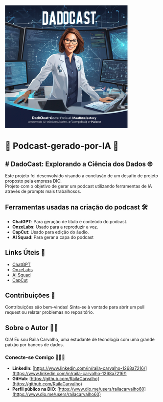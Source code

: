 <img src="https://github.com/RailaCarvalho/Podcast-gerado-por-IA/blob/main/capa.png" alt="Capa do eBook" width="400"> <br>

# 🚀 Podcast-gerado-por-IA 🤖

## # DadoCast: Explorando a Ciência dos Dados 🌐
Este projeto foi desenvolvido visando a conclusão de um desafio de projeto proposto pela empresa DIO. <br>
Projeto com o objetivo de gerar um podcast utilizando ferramentas de IA através de prompts mais trabalhosos.<br>

## Ferramentas usadas na criação do podcast 🛠️
- **ChatGPT**: Para geração de título e conteúdo do podcast.
- **OnzeLabs**: Usado para a reproduzir a voz.
- **CapCut**: Usado para edição do áudio.
- **AI Squad**: Para gerar a capa do podcast

## Links Úteis 🔗
- [ChatGPT](https://chatgpt.com/)
- [OnzeLabs](https://elevenlabs.io/)
- [AI Squad](https://squaadai.com/ai)
- [CapCut](https://capcut.com/)

## Contribuições 🤝
Contribuições são bem-vindas! Sinta-se à vontade para abrir um pull request ou relatar problemas no repositório.

## Sobre o Autor 👩‍💻
Olá! Eu sou Raila Carvalho, uma estudante de tecnologia com uma grande paixão por bancos de dados. <br>

### Conecte-se Comigo 🧑‍🤝‍🧑
- **LinkedIn**: [https://www.linkedin.com/in/raila-carvalho-1268a7216/](https://www.linkedin.com/in/raila-carvalho-1268a7216/)
- **GitHub**: [https://github.com/RailaCarvalho](https://github.com/RailaCarvalho)
- **Perfil público na DIO**: [https://www.dio.me/users/railacarvalho60](https://www.dio.me/users/railacarvalho60)
